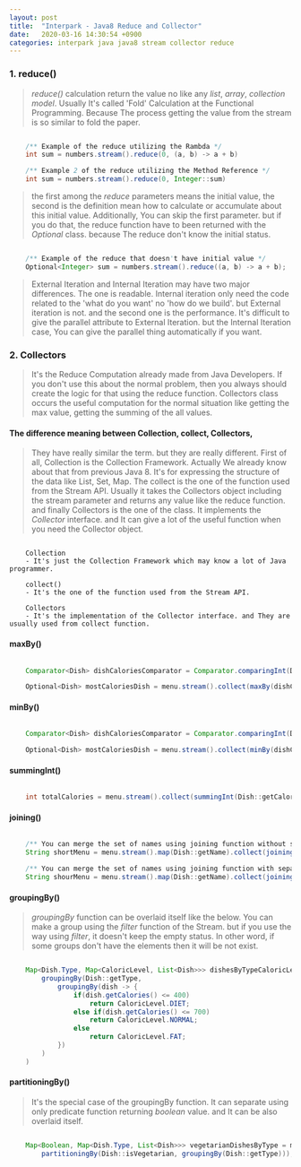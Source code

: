 ```yaml
---
layout: post
title:  "Interpark - Java8 Reduce and Collector"
date:   2020-03-16 14:30:54 +0900
categories: interpark java java8 stream collector reduce
---
```


### 1. reduce()

> _reduce()_ calculation return the value no like any _list_, _array_, _collection model_. Usually It's called 'Fold' Calculation at the Functional Programming. Because The process getting the value from the stream is so similar to fold the paper.

```java

    /** Example of the reduce utilizing the Rambda */
    int sum = numbers.stream().reduce(0, (a, b) -> a + b)

    /** Example 2 of the reduce utilizing the Method Reference */
    int sum = numbers.stream().reduce(0, Integer::sum)

```
> the first among the _reduce_ parameters means the initial value, the second is the definition mean how to calculate or accumulate about this initial value. Additionally, You can skip the first parameter. but if you do that, the reduce function have to been returned with the _Optional_ class. because The reduce don't know the initial status.

```java

    /** Example of the reduce that doesn't have initial value */
    Optional<Integer> sum = numbers.stream().reduce((a, b) -> a + b);

```

> External Iteration and Internal Iteration may have two major differences. The one is readable. Internal iteration only need the code related to the 'what do you want' no 'how do we build'. but External iteration is not. and the second one is the performance. It's difficult to give the parallel attribute to External Iteration. but the Internal Iteration case, You can give the parallel thing automatically if you want.

### 2. Collectors

> It's the Reduce Computation already made from Java Developers. If you don't use this about the normal problem, then you always should create the logic for that using the reduce function. Collectors class occurs the useful computation for the normal situation like getting the max value, getting the summing of the all values.

#### The difference meaning between Collection, collect, Collectors,

> They have really similar the term. but they are really different. First of all, Collection is the Collection Framework. Actually We already know about that from previous Java 8. It's for expressing the structure of the data like List, Set, Map. The collect is the one of the function used from the Stream API. Usually it takes the Collectors object including the stream parameter and returns any value like the reduce function. and finally Collectors is the one of the class. It implements the _Collector_ interface. and It can give a lot of the useful function when you need the Collector object.

```

    Collection
    - It's just the Collection Framework which may know a lot of Java programmer.

    collect()
    - It's the one of the function used from the Stream API.

    Collectors
    - It's the implementation of the Collector interface. and They are usually used from collect function.

```

#### maxBy()

```java

    Comparator<Dish> dishCaloriesComparator = Comparator.comparingInt(Dish::getCalories);

    Optional<Dish> mostCaloriesDish = menu.stream().collect(maxBy(dishCaloriesComparator));

```

#### minBy()

```java

    Comparator<Dish> dishCaloriesComparator = Comparator.comparingInt(Dish::getCalories);

    Optional<Dish> mostCaloriesDish = menu.stream().collect(minBy(dishCaloriesComparator));

```

#### summingInt()

```java

    int totalCalories = menu.stream().collect(summingInt(Dish::getCalories));

```

#### joining()

```java

    /** You can merge the set of names using joining function without separator */
    String shortMenu = menu.stream().map(Dish::getName).collect(joining());

    /** You can merge the set of names using joining function with separator */
    String shourMenu = menu.stream().map(Dish::getName).collect(joining(", "));

```

#### groupingBy()

> _groupingBy_ function can be overlaid itself like the below. You can make a group using the _filter_ function of the Stream. but if you use the way using _filter_, it doesn't keep the empty status. In other word, if some groups don't have the elements then it will be not exist. 

```java

    Map<Dish.Type, Map<CaloricLevel, List<Dish>>> dishesByTypeCaloricLevel = menu.stream().collect(
        groupingBy(Dish::getType,
            groupingBy(dish -> {
                if(dish.getCalories() <= 400)
                    return CaloricLevel.DIET;
                else if(dish.getCalories() <= 700)
                    return CaloricLevel.NORMAL;
                else
                    return CaloricLevel.FAT;
            })
        )
    )

```

#### partitioningBy()

> It's the special case of the groupingBy function. It can separate using only predicate function returning _boolean_ value. and It can be also overlaid itself.

```java

    Map<Boolean, Map<Dish.Type, List<Dish>>> vegetarianDishesByType = menu.stream().collect(
        partitioningBy(Dish::isVegetarian, groupingBy(Dish::getType)));

```